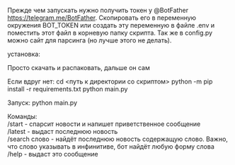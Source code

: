 Прежде чем запускать нужно получить токен у @BotFather https://telegram.me/BotFather. Скопировать его в переменную окружения BOT_TOKEN или создать эту переменную в файле .env и поместить этот файл в корневую папку скрипта.
Так же в config.py можно сайт для парсинга (но лучше этого не делать).

установка:

Просто скачать и распаковать, дальше он сам

Если вдруг нет:
cd <путь к директории со скриптом>
python -m pip install -r requirements.txt
python main.py

Запуск:
python main.py

Команды: </br>
/start - спарсит новости и напишет приветственное сообщение</br>
/latest - выдаст последнюю новость</br>
/search слово - найдёт последнюю новость содержащую слово. Важно, что слово указывать в инфинитиве, бот найдёт любую форму слова</br>
/help - выдаст это сообщение


